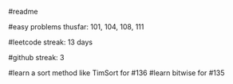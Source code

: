 #readme

#easy problems thusfar: 101, 104, 108, 111

#leetcode streak: 13 days

#github streak: 3

#learn a sort method like TimSort for #136
#learn bitwise for #135